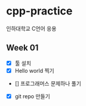 # cpp-practice
인하대학교 C언어 응용 

## Week 01
- [x] 툴 설치
- [x] Hello world 찍기
- [] 프로그래머스 문제하나 풀기
- [x] git repo 만들기
